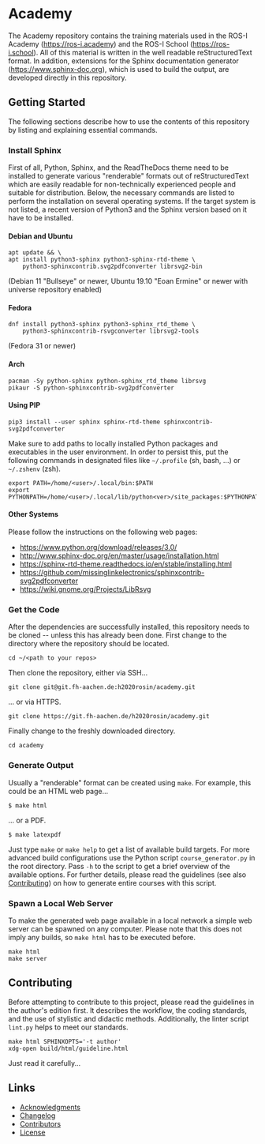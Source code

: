 # Academy

The Academy repository contains the training materials used in the ROS-I Academy
(https://ros-i.academy) and the ROS-I School (https://ros-i.school). All of this
material is written in the well readable reStructuredText format. In addition,
extensions for the Sphinx documentation generator (https://www.sphinx-doc.org),
which is used to build the output, are developed directly in this repository.

## Getting Started

The following sections describe how to use the contents of this repository by
listing and explaining essential commands.

### Install Sphinx

First of all, Python, Sphinx, and the ReadTheDocs theme need to be installed to
generate various "renderable" formats out of reStructuredText which are easily
readable for non-technically experienced people and suitable for distribution.
Below, the necessary commands are listed to perform the installation on several
operating systems. If the target system is not listed, a recent version of
Python3 and the Sphinx version based on it have to be installed.

#### Debian and Ubuntu

```shell script
apt update && \
apt install python3-sphinx python3-sphinx-rtd-theme \
    python3-sphinxcontrib.svg2pdfconverter librsvg2-bin
```

(Debian 11 "Bullseye" or newer, Ubuntu 19.10 "Eoan Ermine" or newer with
universe repository enabled)

#### Fedora

```shell script
dnf install python3-sphinx python3-sphinx_rtd_theme \
    python3-sphinxcontrib-rsvgconverter librsvg2-tools
```

(Fedora 31 or newer)

#### Arch

```shell script
pacman -Sy python-sphinx python-sphinx_rtd_theme librsvg
pikaur -S python-sphinxcontrib-svg2pdfconverter
```

#### Using PIP

```shell script
pip3 install --user sphinx sphinx-rtd-theme sphinxcontrib-svg2pdfconverter
```

Make sure to add paths to locally installed Python packages and executables in
the user environment. In order to persist this, put the following commands in
designated files like `~/.profile` (sh, bash, ...) or `~/.zshenv` (zsh).

```shell script
export PATH=/home/<user>/.local/bin:$PATH
export PYTHONPATH=/home/<user>/.local/lib/python<ver>/site_packages:$PYTHONPATH
```

#### Other Systems

Please follow the instructions on the following web pages:

- https://www.python.org/download/releases/3.0/
- http://www.sphinx-doc.org/en/master/usage/installation.html
- https://sphinx-rtd-theme.readthedocs.io/en/stable/installing.html
- https://github.com/missinglinkelectronics/sphinxcontrib-svg2pdfconverter
- https://wiki.gnome.org/Projects/LibRsvg

### Get the Code

After the dependencies are successfully installed, this repository needs to be
cloned -- unless this has already been done. First change to the directory where
the repository should be located.

```shell script
cd ~/<path to your repos>
```

Then clone the repository, either via SSH...

```shell script
git clone git@git.fh-aachen.de:h2020rosin/academy.git
```

... or via HTTPS.

```shell script
git clone https://git.fh-aachen.de/h2020rosin/academy.git
```

Finally change to the freshly downloaded directory.

```shell script
cd academy
```

### Generate Output

Usually a "renderable" format can be created using `make`. For example, this
could be an HTML web page...

```shell script
$ make html
```
... or a PDF.

```shell script
$ make latexpdf
```

Just type `make` or `make help` to get a list of available build targets. For
more advanced build configurations use the Python script `course_generator.py`
in the root directory. Pass `-h` to the script to get a brief overview of the
available options. For further details, please read the guidelines (see also
[Contributing](#contributing)) on how to generate entire courses with this
script.

### Spawn a Local Web Server

To make the generated web page available in a local network a simple web server
can be spawned on any computer. Please note that this does not imply any builds,
so `make html` has to be executed before.

```shell script
make html
make server
```

## Contributing

Before attempting to contribute to this project, please read the guidelines in
the author's edition first. It describes the workflow, the coding standards, and
the use of stylistic and didactic methods. Additionally, the linter script
`lint.py` helps to meet our standards.

```shell script
make html SPHINXOPTS='-t author'
xdg-open build/html/guideline.html
```

Just read it carefully...

## Links

- [Acknowledgments](ACKNOWLEDGEMENTS.md)
- [Changelog](CHANGELOG.md)
- [Contributors](CONTRIBUTORS.md)
- [License](LICENSE.md)
